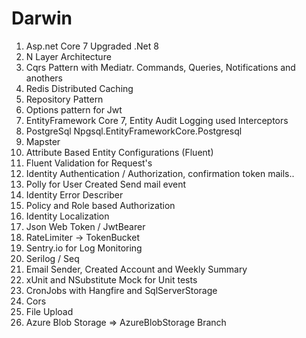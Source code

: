 # Darwin

1. Asp.net Core 7 Upgraded .Net 8
2. N Layer Architecture
3. Cqrs Pattern with Mediatr. Commands, Queries, Notifications and anothers
4. Redis Distributed Caching
5. Repository Pattern
6. Options pattern for Jwt
7. EntityFramework Core 7, Entity Audit Logging used Interceptors
8. PostgreSql Npgsql.EntityFrameworkCore.Postgresql
9. Mapster
10. Attribute Based Entity Configurations (Fluent)
11. Fluent Validation for Request's
12. Identity Authentication / Authorization, confirmation token mails..
13. Polly for User Created Send mail event 
14. Identity Error Describer
15. Policy and Role based Authorization
16. Identity Localization
17. Json Web Token / JwtBearer
18. RateLimiter -> TokenBucket
19. Sentry.io for Log Monitoring
20. Serilog / Seq
21. Email Sender, Created Account and Weekly Summary
22. xUnit and NSubstitute Mock for Unit tests 
23. CronJobs with Hangfire and SqlServerStorage
24. Cors
25. File Upload
26. Azure Blob Storage => AzureBlobStorage Branch

